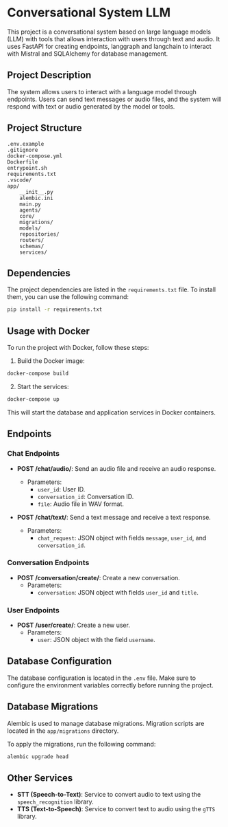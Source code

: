 # Conversational System LLM

This project is a conversational system based on large language models (LLM) with tools that allows interaction with users through text and audio. It uses FastAPI for creating endpoints, langgraph and langchain to interact with Mistral and SQLAlchemy for database management.

## Project Description

The system allows users to interact with a language model through endpoints. Users can send text messages or audio files, and the system will respond with text or audio generated by the model or tools.

## Project Structure

```
.env.example
.gitignore
docker-compose.yml
Dockerfile
entrypoint.sh
requirements.txt
.vscode/
app/
    __init__.py
    alembic.ini
    main.py
    agents/
    core/
    migrations/
    models/
    repositories/
    routers/
    schemas/
    services/
```

## Dependencies

The project dependencies are listed in the `requirements.txt` file. To install them, you can use the following command:

```sh
pip install -r requirements.txt
```

## Usage with Docker

To run the project with Docker, follow these steps:

1. Build the Docker image:

```sh
docker-compose build
```

2. Start the services:

```sh
docker-compose up
```

This will start the database and application services in Docker containers.

## Endpoints

### Chat Endpoints

- **POST /chat/audio/**: Send an audio file and receive an audio response.
  - Parameters:
    - `user_id`: User ID.
    - `conversation_id`: Conversation ID.
    - `file`: Audio file in WAV format.

- **POST /chat/text/**: Send a text message and receive a text response.
  - Parameters:
    - `chat_request`: JSON object with fields `message`, `user_id`, and `conversation_id`.

### Conversation Endpoints

- **POST /conversation/create/**: Create a new conversation.
  - Parameters:
    - `conversation`: JSON object with fields `user_id` and `title`.

### User Endpoints

- **POST /user/create/**: Create a new user.
  - Parameters:
    - `user`: JSON object with the field `username`.

## Database Configuration

The database configuration is located in the `.env` file. Make sure to configure the environment variables correctly before running the project.

## Database Migrations

Alembic is used to manage database migrations. Migration scripts are located in the `app/migrations` directory.

To apply the migrations, run the following command:
```sh
alembic upgrade head
```

## Other Services
- **STT (Speech-to-Text)**: Service to convert audio to text using the `speech_recognition` library.
- **TTS (Text-to-Speech)**: Service to convert text to audio using the `gTTS` library.
